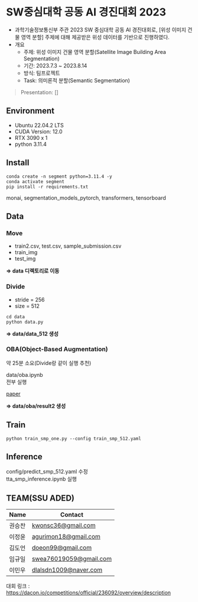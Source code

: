 # SW중심대학 공동 AI 경진대회 2023
* 과학기술정보통신부 주관 2023 SW 중심대학 공동 AI 경진대회로, [위성 이미지 건물 영역 분할] 주제에 대해 제공받은 위성 데이터를 기반으로 진행하였다.
* 개요
  * 주제: 위성 이미지 건물 영역 분할(Satellite Image Building Area Segmentation)
  * 기간: 2023.7.3 ~ 2023.8.14
  * 방식: 팀프로젝트
  * Task: 의미론적 분할(Semantic Segmentation)

> Presentation: []
## Environment
* Ubuntu 22.04.2 LTS
* CUDA Version: 12.0
* RTX 3090 x 1
* python 3.11.4


## Install
```
conda create -n segment python=3.11.4 -y
conda activate segment
pip install -r requirements.txt
```
monai, segmentation_models_pytorch, transformers, tensorboard


## Data

### Move
* train2.csv, test.csv, sample_submission.csv
* train_img
* test_img

**=> data 디렉토리로 이동**


### Divide
* stride = 256
* size = 512

```
cd data
python data.py
```

**=> data/data_512 생성**


### OBA(Object-Based Augmentation)
약 25분 소요(Divide랑 같이 실행 추천)

data/oba.ipynb  
전부 실행  

[paper](https://openaccess.thecvf.com/content/ICCV2021W/ILDAV/papers/Illarionova_Object-Based_Augmentation_for_Building_Semantic_Segmentation_Ventura_and_Santa_Rosa_ICCVW_2021_paper.pdf)

**=> data/oba/result2 생성**

## Train
```
python train_smp_one.py --config train_smp_512.yaml
```

## Inference
config/predict_smp_512.yaml 수정  
tta_smp_inference.ipynb 실행  

## TEAM(SSU ADED)
|Name|Contact|
|------|---|
|권승찬|kwonsc36@gmail.com|
|이정윤|agurimon18@gmail.com|
|김도언|doeon99@gmail.com|
|임규일|swea76019059@gmail.com|
|이민우|dlalsdn1009@naver.com|


대회 링크 : https://dacon.io/competitions/official/236092/overview/description
